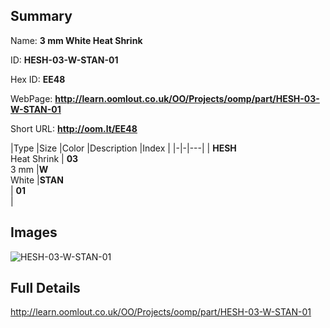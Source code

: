 

## Summary
 
Name: __3 mm White Heat Shrink__

ID: __HESH-03-W-STAN-01__

Hex ID: __EE48__

WebPage: __http://learn.oomlout.co.uk/OO/Projects/oomp/part/HESH-03-W-STAN-01__

Short URL: __http://oom.lt/EE48__


|Type   |Size   |Color   |Description   |Index   |
|-|-|---|
| __HESH__ <br>Heat Shrink  | __03__<br>3 mm   |__W__<br>White    |__STAN__<br>    | __01__<br>  |


## Images
![HESH-03-W-STAN-01](http://oomlout.com/oomp-gen/parts/HESH-03-W-STAN-01/HESH-03-W-STAN-01_420.jpg)

## Full Details

 http://learn.oomlout.co.uk/OO/Projects/oomp/part/HESH-03-W-STAN-01

